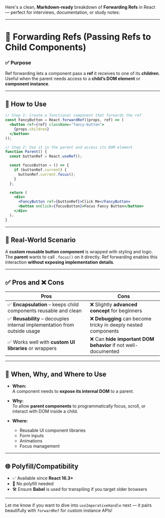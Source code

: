 Here's a clean, **Markdown-ready** breakdown of **Forwarding Refs** in React — perfect for interviews, documentation, or study notes:

---

# 🔁 Forwarding Refs (Passing Refs to Child Components)

### ✅ **Purpose**
Ref forwarding lets a component pass a **ref** it receives to one of its **children**.  
Useful when the parent needs access to a **child’s DOM element** or **component instance**.

---

## 🔧 How to Use

```jsx
// Step 1: Create a functional component that forwards the ref
const FancyButton = React.forwardRef((props, ref) => (
  <button ref={ref} className="fancy-button">
    {props.children}
  </button>
));

// Step 2: Use it in the parent and access its DOM element
function Parent() {
  const buttonRef = React.useRef();

  const focusButton = () => {
    if (buttonRef.current) {
      buttonRef.current.focus();
    }
  };

  return (
    <div>
      <FancyButton ref={buttonRef}>Click Me</FancyButton>
      <button onClick={focusButton}>Focus Fancy Button</button>
    </div>
  );
}
```

---

## 📖 Real-World Scenario

A **custom reusable button component** is wrapped with styling and logic.  
The **parent** wants to call `.focus()` on it directly. Ref forwarding enables this interaction **without exposing implementation details**.

---

## ✅ Pros and ❌ Cons

| Pros | Cons |
|------|------|
| ✅ **Encapsulation** – keeps child components reusable and clean | ❌ Slightly **advanced concept** for beginners |
| ✅ **Reusability** – decouples internal implementation from outside usage | ❌ **Debugging** can become tricky in deeply nested components |
| ✅ Works well with **custom UI libraries** or wrappers | ❌ Can **hide important DOM behavior** if not well-documented |

---

## 📌 When, Why, and Where to Use

- **When:**  
  A component needs to **expose its internal DOM** to a parent.

- **Why:**  
  To allow **parent components** to programmatically focus, scroll, or interact with DOM inside a child.

- **Where:**  
  - Reusable UI component libraries  
  - Form inputs  
  - Animations  
  - Focus management

---

## 🌐 Polyfill/Compatibility

- ✅ Available since **React 16.3+**
- 🚫 No polyfill needed
- 🛠 Ensure **Babel** is used for transpiling if you target older browsers

---

Let me know if you want to dive into `useImperativeHandle` next — it pairs beautifully with `forwardRef` for custom instance APIs!